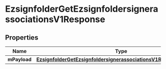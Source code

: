 
# EzsignfolderGetEzsignfoldersignerassociationsV1Response

## Properties
| Name | Type | Description | Notes |
| ------------ | ------------- | ------------- | ------------- |
| **mPayload** | [**EzsignfolderGetEzsignfoldersignerassociationsV1ResponseMPayload**](EzsignfolderGetEzsignfoldersignerassociationsV1ResponseMPayload.md) |  |  |



